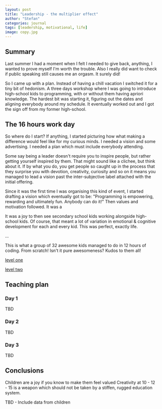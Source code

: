 ```yaml
---
layout: post
title: "Leadership - the multiplier effect"
author: "Stefan"
categories: journal
tags: [leadership, motivational, life]
image: copy.jpg
---
```


## Summary

Last summer I had a moment when I felt I needed to give back, anything, I wanted to prove myself I'm worth the trouble. Also I really did want to check if public speaking still causes me an orgasm. It surely did!

So I came up with a plan. Instead of having a chill vacation I switched it for a tiny bit of hedonism. A three days workshop where I was going to introduce high-school kids to programming, with or without them having apriori knowledge. The hardest bit was starting it, figuring out the dates and aligning everybody around my schedule. It eventually worked out and I got the sign
off from my former high-school.


## The 16 hours work day

So where do I start? If anything, I started picturing how what making a difference would feel like for my curious minds. I needed a vision and some advertising. I needed a plan which must include everybody attending.

Some say being a leader doesn't require you to inspire people, but rather getting yourself inspired by them. That might sound like a clichee, but think about it. If by what you do, you get people so caught up in the process that they surprise you with devotion, creativity, curiosity and so on it means you managed to lead a vision past the inter-subjective label attached with the initial offering.

Since it was the first time I was organising this kind of event, I started drafting a vision which eventually got to be: "Programming is empowering, rewarding and ultimately fun. Anybody can do it!" Then values and motivation followed. It was a

It was a joy to then see secondary school kids working alongside high-school kids. Of course, that meant a lot of variation in emotional & cognitive development for each and every kid. This was perfect, exactly life.




...


This is what a group of 32 awesome kids managed to do in 12 hours of coding. From scratch! Isn't it pure awesomeness? Kudos to them all!

[level one](https://cristianstefantutuianu.github.io/labuldeinfo/)

[level two](https://cristianstefantutuianu.github.io/labuldeinfo/src/level2.html)

## Teaching plan

### Day 1
TBD

### Day 2
TBD

### Day 3
TBD

## Conclusions
Children are a joy if you know to make them feel valued
Creativity at 10 - 12 - 15 is a weapon which should not be taken by a stiffen, rugged education system.

TBD - Include data from children
